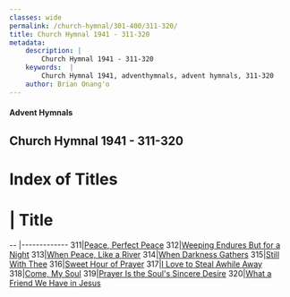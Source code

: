 ```yaml
---
classes: wide
permalink: /church-hymnal/301-400/311-320/
title: Church Hymnal 1941 - 311-320
metadata:
    description: |
        Church Hymnal 1941 - 311-320
    keywords:  |
        Church Hymnal 1941, adventhymnals, advent hymnals, 311-320
    author: Brian Onang'o
---
```


#### Advent Hymnals
## Church Hymnal 1941 - 311-320

# Index of Titles
# | Title                        
-- |-------------
311|[Peace, Perfect Peace](/church-hymnal/301-400/311-320/Peace,-Perfect-Peace)
312|[Weeping Endures But for a Night](/church-hymnal/301-400/311-320/Weeping-Endures-But-for-a-Night)
313|[When Peace, Like a River](/church-hymnal/301-400/311-320/When-Peace,-Like-a-River)
314|[When Darkness Gathers](/church-hymnal/301-400/311-320/When-Darkness-Gathers)
315|[Still With Thee](/church-hymnal/301-400/311-320/Still-With-Thee)
316|[Sweet Hour of Prayer](/church-hymnal/301-400/311-320/Sweet-Hour-of-Prayer)
317|[I Love to Steal Awhile Away](/church-hymnal/301-400/311-320/I-Love-to-Steal-Awhile-Away)
318|[Come, My Soul](/church-hymnal/301-400/311-320/Come,-My-Soul)
319|[Prayer Is the Soul's Sincere Desire](/church-hymnal/301-400/311-320/Prayer-Is-the-Soul's-Sincere-Desire)
320|[What a Friend We Have in Jesus](/church-hymnal/301-400/311-320/What-a-Friend-We-Have-in-Jesus)